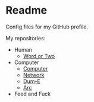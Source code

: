 # Readme
Config files for my GitHub profile.

My repositories:
- Human
  - [Word or Two](https;//github.com/Hcpty/Word-or-Two)
- Computer
  - [Computer](https://github.com/Hcpty/Computer)
  - [Network](https://github.com/Hcpty/Network)
  - [Dum-E](https://github.com/Hcpty/dum-e)
  - [Arc](https://github.com/Hcpty/arc)
- Feed and Fuck
